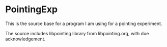 # PointingExp

This is the source base for a program I am using for a pointing experiment.

The source includes libpointing library from libpointing.org, with due acknowledgement.
